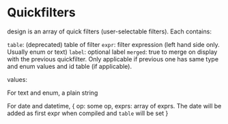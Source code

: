 # Quickfilters

design is an array of quick filters (user-selectable filters). Each contains:
 
 `table`: (deprecated) table of filter
 `expr`: filter expression (left hand side only. Usually enum or text)
 `label`: optional label
 `merged`: true to merge on display with the previous quickfilter. Only applicable if previous one has same type and enum values and id table (if applicable). 

values:

 For text and enum, a plain string

 For date and datetime, { op: some op, exprs: array of exprs. The date will be added as first expr when compiled and `table` will be set }
